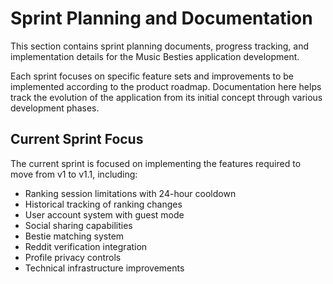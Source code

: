 # Sprint Planning and Documentation

This section contains sprint planning documents, progress tracking, and implementation details for the Music Besties application development.

Each sprint focuses on specific feature sets and improvements to be implemented according to the product roadmap. Documentation here helps track the evolution of the application from its initial concept through various development phases.

## Current Sprint Focus

The current sprint is focused on implementing the features required to move from v1 to v1.1, including:

- Ranking session limitations with 24-hour cooldown
- Historical tracking of ranking changes
- User account system with guest mode
- Social sharing capabilities
- Bestie matching system
- Reddit verification integration
- Profile privacy controls
- Technical infrastructure improvements

